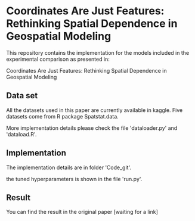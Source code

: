 # Coordinates Are Just Features: Rethinking Spatial Dependence in Geospatial Modeling

This repository contains the implementation for the models included in the experimental comparison as presented in:

Coordinates Are Just Features: Rethinking Spatial Dependence in Geospatial Modeling

## Data set 

All the datasets used in this paper are currently available in kaggle. Five datasets come from R package Spatstat.data.

More implementation details please check the file 'dataloader.py' and 'dataload.R'.




## Implementation 
The implementation details are in folder 'Code_git'.

the tuned hyperparameters is shown in the file 'run.py'.

## Result
You can find the result in the original paper [waiting for a link]

